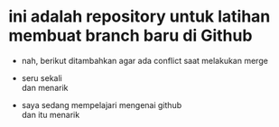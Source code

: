 # ini adalah repository untuk latihan membuat branch baru di Github
- nah, berikut ditambahkan agar ada conflict saat melakukan merge
- seru sekali<br> dan menarik

- saya sedang mempelajari mengenai github<br> dan itu menarik
